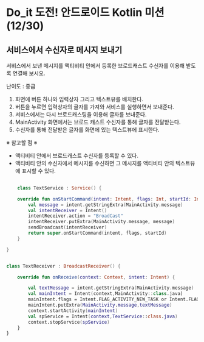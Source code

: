 # Do_it 도전! 안드로이드 Kotlin 미션 (12/30)

## 서비스에서 수신자로 메시지 보내기

서비스에서 보낸 메시지를 액티비티 안에서 등록한 브로드캐스트 수신자를 이용해 받도록 연결해 보시오.

난이도 : 중급


1. 화면에 버튼 하나와 입력상자 그리고 텍스트뷰를 배치한다.
2. 버튼을 누르면 입력상자의 글자를 가져와 서비스를 실행하면서 보내준다.
3. 서비스에서는 다시 브로드캐스팅을 이용해 글자를 보내준다.
4. MainActivity 화면에서는 브로드 캐스트 수신자를 통해 글자를 전달받는다.
5. 수신자를 통해 전달받은 글자를 화면에 있는 텍스트뷰에 표시한다.

※ 참고할 점 ※

* 액티비티 안에서 브로드캐스트 수신자를 등록할 수 있다.
* 액티비티 안의 수신자에서 메시지를 수신하면 그 메시지를 액티비티 안의 텍스트뷰에 표시할 수 있다.

```kotlin
    
    class TextService : Service() {

    override fun onStartCommand(intent: Intent, flags: Int, startId: Int): Int {
        val message = intent.getStringExtra(MainActivity.message)
        val intentReceiver = Intent()
        intentReceiver.action = "BroadCast"
        intentReceiver.putExtra(MainActivity.message, message)
        sendBroadcast(intentReceiver)
        return super.onStartCommand(intent, flags, startId)
    }

}


```

``` kotlin

class TextReceiver : BroadcastReceiver() {

    override fun onReceive(context: Context, intent: Intent) {

        val textMessage = intent.getStringExtra(MainActivity.message)
        val mainIntent = Intent(context,MainActivity::class.java)
        mainIntent.flags = Intent.FLAG_ACTIVITY_NEW_TASK or Intent.FLAG_ACTIVITY_SINGLE_TOP or Intent.FLAG_ACTIVITY_CLEAR_TOP
        mainIntent.putExtra(MainActivity.message,textMessage)
        context.startActivity(mainIntent)
        val spService = Intent(context,TextService::class.java)
        context.stopService(spService)
    }
}


```